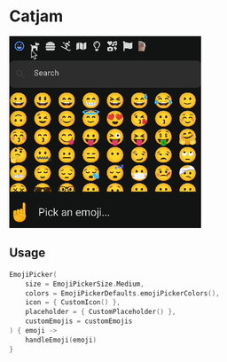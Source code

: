 # Catjam

![](catjam.gif)

## Usage

```kotlin
EmojiPicker(
    size = EmojiPickerSize.Medium,
    colors = EmojiPickerDefaults.emojiPickerColors(),
    icon = { CustomIcon() },
    placeholder = { CustomPlaceholder() },
    customEmojis = customEmojis
) { emoji ->
    handleEmoji(emoji)
}

```